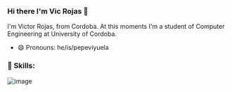 ### Hi there I'm Vic Rojas 👋
I'm Victor Rojas, from Cordoba. At this moments I'm a student of Computer Engineering at University of Cordoba.




- 😄 Pronouns: he/is/pepeviyuela 
<pepe-viyuela-calvo src ="https://user-images.githubusercontent.com/71811865/137820352-87435d5e-7d02-4efd-b0f1-441070267872.gif" width="100" height = "100">

### 🚀 Skills:
  ![image](https://user-images.githubusercontent.com/71811865/137821057-d4866a0c-6537-4798-b281-39daafb1c23a.png)


<!--
**Victorrojass/Victorrojass** is a ✨ _special_ ✨ repository because its `README.md` (this file) appears on your GitHub profile.

Here are some ideas to get you started:

- 🔭 I’m currently working on ...
- 🌱 I’m currently learning ...
- 👯 I’m looking to collaborate on ...
- 🤔 I’m looking for help with ...
- 💬 Ask me about ...
- 📫 How to reach me: ...
- 😄 Pronouns: ...
- ⚡ Fun fact: ...
-->
